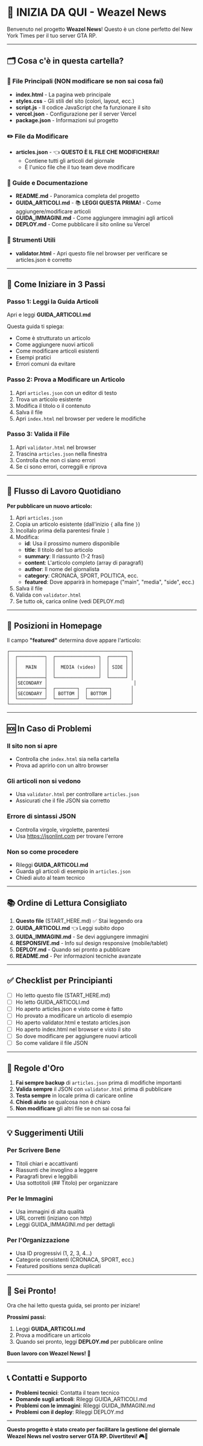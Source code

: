 # 👋 INIZIA DA QUI - Weazel News

Benvenuto nel progetto **Weazel News**! Questo è un clone perfetto del New York Times per il tuo server GTA RP.

---

## 🗂️ Cosa c'è in questa cartella?

### 📄 File Principali (NON modificare se non sai cosa fai)
- **index.html** - La pagina web principale
- **styles.css** - Gli stili del sito (colori, layout, ecc.)
- **script.js** - Il codice JavaScript che fa funzionare il sito
- **vercel.json** - Configurazione per il server Vercel
- **package.json** - Informazioni sul progetto

### ✏️ File da Modificare
- **articles.json** - 👈 **QUESTO È IL FILE CHE MODIFICHERAI!**
  - Contiene tutti gli articoli del giornale
  - È l'unico file che il tuo team deve modificare

### 📖 Guide e Documentazione
- **README.md** - Panoramica completa del progetto
- **GUIDA_ARTICOLI.md** - 📚 **LEGGI QUESTA PRIMA!** - Come aggiungere/modificare articoli
- **GUIDA_IMMAGINI.md** - Come aggiungere immagini agli articoli
- **DEPLOY.md** - Come pubblicare il sito online su Vercel

### 🔧 Strumenti Utili
- **validator.html** - Apri questo file nel browser per verificare se articles.json è corretto

---

## 🚀 Come Iniziare in 3 Passi

### Passo 1: Leggi la Guida Articoli
Apri e leggi **GUIDA_ARTICOLI.md**

Questa guida ti spiega:
- Come è strutturato un articolo
- Come aggiungere nuovi articoli
- Come modificare articoli esistenti
- Esempi pratici
- Errori comuni da evitare

### Passo 2: Prova a Modificare un Articolo
1. Apri `articles.json` con un editor di testo
2. Trova un articolo esistente
3. Modifica il titolo o il contenuto
4. Salva il file
5. Apri `index.html` nel browser per vedere le modifiche

### Passo 3: Valida il File
1. Apri `validator.html` nel browser
2. Trascina `articles.json` nella finestra
3. Controlla che non ci siano errori
4. Se ci sono errori, correggili e riprova

---

## 📝 Flusso di Lavoro Quotidiano

**Per pubblicare un nuovo articolo:**

1. Apri `articles.json`
2. Copia un articolo esistente (dall'inizio `{` alla fine `}`)
3. Incollalo prima della parentesi finale `]`
4. Modifica:
   - **id**: Usa il prossimo numero disponibile
   - **title**: Il titolo del tuo articolo
   - **summary**: Il riassunto (1-2 frasi)
   - **content**: L'articolo completo (array di paragrafi)
   - **author**: Il nome del giornalista
   - **category**: CRONACA, SPORT, POLITICA, ecc.
   - **featured**: Dove apparirà in homepage ("main", "media", "side", ecc.)
5. Salva il file
6. Valida con `validator.html`
7. Se tutto ok, carica online (vedi DEPLOY.md)

---

## 🎨 Posizioni in Homepage

Il campo **"featured"** determina dove appare l'articolo:

```
┌─────────────────────────────────────────────┐
│  ┌──────────┐  ┌────────────────┐  ┌──────┐ │
│  │          │  │                │  │      │ │
│  │   MAIN   │  │  MEDIA (video) │  │ SIDE │ │
│  │          │  │                │  │      │ │
│  ├──────────┤  └────────────────┘  └──────┘ │
│  │SECONDARY │                                │
│  ├──────────┤  ┌────────┐  ┌────────┐       │
│  │SECONDARY │  │ BOTTOM │  │ BOTTOM │       │
│  └──────────┘  └────────┘  └────────┘       │
└─────────────────────────────────────────────┘
```

---

## 🆘 In Caso di Problemi

### Il sito non si apre
- Controlla che `index.html` sia nella cartella
- Prova ad aprirlo con un altro browser

### Gli articoli non si vedono
- Usa `validator.html` per controllare `articles.json`
- Assicurati che il file JSON sia corretto

### Errore di sintassi JSON
- Controlla virgole, virgolette, parentesi
- Usa https://jsonlint.com per trovare l'errore

### Non so come procedere
- Rileggi **GUIDA_ARTICOLI.md**
- Guarda gli articoli di esempio in `articles.json`
- Chiedi aiuto al team tecnico

---

## 📚 Ordine di Lettura Consigliato

1. **Questo file** (START_HERE.md) ✅ Stai leggendo ora
2. **GUIDA_ARTICOLI.md** 👈 Leggi subito dopo
3. **GUIDA_IMMAGINI.md** - Se devi aggiungere immagini
4. **RESPONSIVE.md** - Info sul design responsive (mobile/tablet)
5. **DEPLOY.md** - Quando sei pronto a pubblicare
6. **README.md** - Per informazioni tecniche avanzate

---

## ✅ Checklist per Principianti

- [ ] Ho letto questo file (START_HERE.md)
- [ ] Ho letto GUIDA_ARTICOLI.md
- [ ] Ho aperto articles.json e visto come è fatto
- [ ] Ho provato a modificare un articolo di esempio
- [ ] Ho aperto validator.html e testato articles.json
- [ ] Ho aperto index.html nel browser e visto il sito
- [ ] So dove modificare per aggiungere nuovi articoli
- [ ] So come validare il file JSON

---

## 🎯 Regole d'Oro

1. **Fai sempre backup** di `articles.json` prima di modifiche importanti
2. **Valida sempre** il JSON con `validator.html` prima di pubblicare
3. **Testa sempre** in locale prima di caricare online
4. **Chiedi aiuto** se qualcosa non è chiaro
5. **Non modificare** gli altri file se non sai cosa fai

---

## 💡 Suggerimenti Utili

### Per Scrivere Bene
- Titoli chiari e accattivanti
- Riassunti che invoglino a leggere
- Paragrafi brevi e leggibili
- Usa sottotitoli (## Titolo) per organizzare

### Per le Immagini
- Usa immagini di alta qualità
- URL corretti (iniziano con http)
- Leggi GUIDA_IMMAGINI.md per dettagli

### Per l'Organizzazione
- Usa ID progressivi (1, 2, 3, 4...)
- Categorie consistenti (CRONACA, SPORT, ecc.)
- Featured positions senza duplicati

---

## 🎉 Sei Pronto!

Ora che hai letto questa guida, sei pronto per iniziare!

**Prossimi passi:**
1. Leggi **GUIDA_ARTICOLI.md**
2. Prova a modificare un articolo
3. Quando sei pronto, leggi **DEPLOY.md** per pubblicare online

**Buon lavoro con Weazel News! 📰**

---

## 📞 Contatti e Supporto

- **Problemi tecnici**: Contatta il team tecnico
- **Domande sugli articoli**: Rileggi GUIDA_ARTICOLI.md
- **Problemi con le immagini**: Rileggi GUIDA_IMMAGINI.md
- **Problemi con il deploy**: Rileggi DEPLOY.md

---

**Questo progetto è stato creato per facilitare la gestione del giornale Weazel News nel vostro server GTA RP. Divertitevi! 🎮📰**
